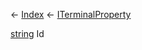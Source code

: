 ← [Index](Api-Index) ← [ITerminalProperty](Sandbox.ModAPI.Interfaces.ITerminalProperty)

[string](System.String) Id